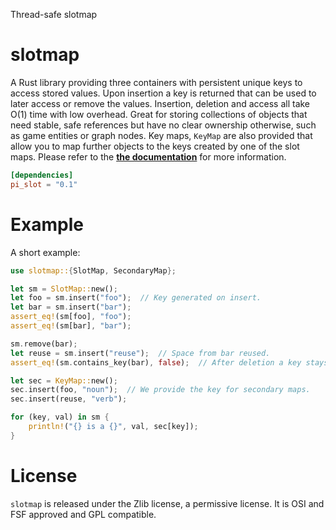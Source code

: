 Thread-safe slotmap

# slotmap

A Rust library providing three containers with persistent unique keys to access
stored values. Upon insertion a key
is returned that can be used to later access or remove the values. Insertion,
deletion and access all take O(1) time with low overhead. Great for storing
collections of objects that need stable, safe references but have no clear
ownership otherwise, such as game entities or graph nodes. Key maps,
`KeyMap` are also provided that allow you to map
further objects to the keys created by one of the slot maps. Please refer to the
[**the documentation**](https://docs.rs/pi_slot) for more information.

```toml
[dependencies]
pi_slot = "0.1"
```

# Example

A short example:

```rust
use slotmap::{SlotMap, SecondaryMap};

let sm = SlotMap::new();
let foo = sm.insert("foo");  // Key generated on insert.
let bar = sm.insert("bar");
assert_eq!(sm[foo], "foo");
assert_eq!(sm[bar], "bar");

sm.remove(bar);
let reuse = sm.insert("reuse");  // Space from bar reused.
assert_eq!(sm.contains_key(bar), false);  // After deletion a key stays invalid.

let sec = KeyMap::new();
sec.insert(foo, "noun");  // We provide the key for secondary maps.
sec.insert(reuse, "verb");

for (key, val) in sm {
    println!("{} is a {}", val, sec[key]);
}
```

# License

`slotmap` is released under the Zlib license, a permissive license. It is
OSI and FSF approved and GPL compatible.

